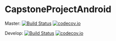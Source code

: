 # CapstoneProjectAndroid

Master: [![Build Status](https://travis-ci.org/alexmichon/CapstoneProjectAndroid.svg?branch=master)](https://travis-ci.org/alexmichon/CapstoneProjectAndroid)
[![codecov.io](https://codecov.io/github/alexmichon/CapstoneProjectAndroid/branch/master/graph/badge.svg)](https://codecov.io/github/alexmichon/CapstoneProjectAndroid)

Develop: [![Build Status](https://travis-ci.org/alexmichon/CapstoneProjectAndroid.svg?branch=develop)](https://travis-ci.org/alexmichon/CapstoneProjectAndroid)
[![codecov.io](https://codecov.io/github/alexmichon/CapstoneProjectAndroid/branch/develop/graph/badge.svg)](https://codecov.io/github/alexmichon/CapstoneProjectAndroid)
